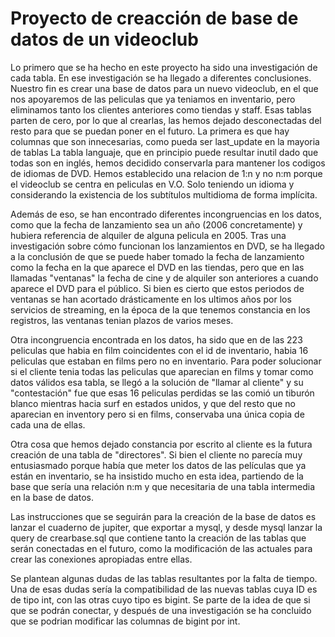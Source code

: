 # Proyecto de creacción de base de datos de un videoclub


Lo primero que se ha hecho en este proyecto ha sido una investigación de cada tabla. En ese investigación se ha llegado a diferentes conclusiones.
Nuestro fin es crear una base de datos para un nuevo videoclub, en el que nos apoyaremos de las peliculas que ya teniamos en inventario, pero eliminamos tanto los clientes anteriores como tiendas y staff. Esas tablas parten de cero, por lo que al crearlas, las hemos dejado desconectadas del resto para que se puedan poner en el futuro.
La primera es que hay columnas que son innecesarias, como pueda ser last_update en la mayoria de tablas
La tabla languaje, que en principio puede resultar inutil dado que todas son en inglés, hemos decidido conservarla para mantener los codigos de idiomas de DVD. Hemos establecido una relacion de 1:n y no n:m porque el videoclub se centra en peliculas en V.O. Solo teniendo un idioma y considerando la existencia de los subtítulos multidioma de forma implícita.


Además de eso, se han encontrado diferentes incongruencias en los datos, como que la fecha de lanzamiento sea un año (2006 concretamente) y hubiera referencia de alquiler de alguna pelicula en 2005. Tras una investigación sobre cómo funcionan los lanzamientos en DVD, se ha llegado a la conclusión de que se puede haber tomado la fecha de lanzamiento como la fecha en la que aparece el DVD en las tiendas, pero que en las llamadas "ventanas" la fecha de cine y de alquiler son anteriores a cuando aparece el DVD para el público. Si bien es cierto que estos periodos de ventanas se han acortado drásticamente en los ultimos años por los servicios de streaming, en la época de la que tenemos constancia en los registros, las ventanas tenian plazos de varios meses.

Otra incongruencia encontrada en los datos, ha sido que en de las 223 peliculas que habia en film coincidentes con el id de inventario, habia 16 peliculas que estaban en films pero no en inventario. Para poder solucionar si el cliente tenia todas las peliculas que aparecian en films y tomar como datos válidos esa tabla, se llegó a la solución de "llamar al cliente" y su "contestación" fue que esas 16 peliculas perdidas se las comió un tiburón blanco mientras hacia surf en estados unidos, y que del resto que no aparecian en inventory pero si en films, conservaba una única copia de cada una de ellas.


Otra cosa que hemos dejado constancia por escrito al cliente es la futura creación de una tabla de "directores". Si bien el cliente no parecía muy entusiasmado porque había que meter los datos de las películas que ya están en inventario, se ha insistido mucho en esta idea, partiendo de la base que sería una relación n:m y que necesitaria de una tabla intermedia en la base de datos.


Las instrucciones que se seguirán para la creación de la base de datos es lanzar el cuaderno de jupiter, que exportar a mysql, y desde mysql lanzar la query de crearbase.sql que contiene tanto la creación de las tablas que serán conectadas en el futuro, como la modificación de las actuales para crear las conexiones apropiadas entre ellas.


Se plantean algunas dudas de las tablas resultantes por la falta de tiempo. Una de esas dudas sería la compatibilidad de las nuevas tablas cuya ID es de tipo int, con las otras cuyo tipo es bigint. Se parte de la idea de que si que se podrán conectar, y después de una investigación se ha concluido que se podrian modificar las columnas de bigint por int. 